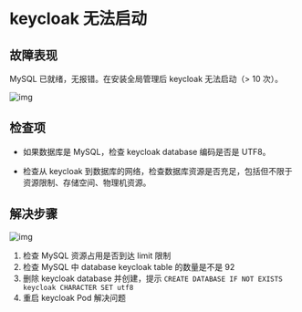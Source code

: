 # keycloak 无法启动

## 故障表现

MySQL 已就绪，无报错。在安装全局管理后 keycloak 无法启动（> 10 次）。

![img](https://docs.daocloud.io/daocloud-docs-images/docs/reference/images/restart01.png)

## 检查项

- 如果数据库是 MySQL，检查 keycloak database 编码是否是 UTF8。

- 检查从 keycloak 到数据库的网络，检查数据库资源是否充足，包括但不限于资源限制、存储空间、物理机资源。

## 解决步骤

![img](https://docs.daocloud.io/daocloud-docs-images/docs/reference/images/restart02.png)

1. 检查 MySQL 资源占用是否到达 limit 限制
2. 检查 MySQL 中 database keycloak table 的数量是不是 92
3. 删除 keycloak database 并创建，提示 `CREATE DATABASE IF NOT EXISTS keycloak CHARACTER SET utf8`
4. 重启 keycloak Pod 解决问题
